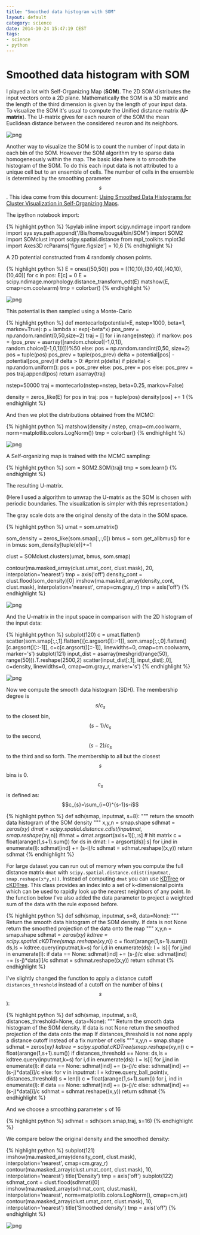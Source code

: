 ```yaml
---
title: "Smoothed data histogram with SOM"
layout: default
category: science
date: 2014-10-24 15:47:19 CEST
tags:
- science
- python
---
```


# Smoothed data histogram with SOM

I played a lot with Self-Organizing Map (**SOM**). The 2D SOM distributes the
input vectors onto a 2D plane. Mathematically the SOM is a 3D matrix and the
length of the third dimension is given by the length of your input data. To
visualize the SOM it's usual to compute the Unified distance matrix
(**U-matrix**). The U-matrix gives for each neuron of the SOM the mean Euclidean
distance between the considered neuron and its neighbors.

![png](/assets/smooth_data_histograms_files/smooth_data_histograms_1_0.png)


Another way to visualize the SOM is to count the number of input data in each
bin of the SOM. However the SOM algorithm try to sparse data homogeneously
within the map. The basic idea here is to smooth the histogram of the SOM. To
do this each input data is not attributed to a unique cell but to an ensemble
    of cells. The number of cells in the ensemble is determined by the
    smoothing parameter $$s$$. This idea come from this document: [Using Smoothed Data Histograms for Cluster Visualization in Self-Organizing Maps](http://www.ifs.tuwien.ac.at/ifs/research/pub_pdf/pam_icann02.pdf).

The ipython notebook import:

{% highlight python %}
%pylab inline
import scipy.ndimage
import random
import sys
sys.path.append('/Bis/home/bougui/bin/SOM')
import SOM2
import SOMclust
import scipy.spatial.distance
from mpl_toolkits.mplot3d import Axes3D
rcParams['figure.figsize'] = 10,6
{% endhighlight %}

A 2D potential constructed from 4 randomly chosen points.

{% highlight python %}
E = ones((50,50))
pos = [(10,10),(30,40),(40,10),(10,40)]
for c in pos:
    E[c] = 0
E = scipy.ndimage.morphology.distance_transform_edt(E)
matshow(E, cmap=cm.coolwarm)
tmp = colorbar()
{% endhighlight %}

![png](/assets/smooth_data_histograms_files/smooth_data_histograms_5_0.png)

This potential is then sampled using a Monte-Carlo

{% highlight python %}
def montecarlo(potential=E, nstep=1000, beta=1, markov=True):
    p = lambda x: exp(-beta*x)
    pos_prev = np.random.randint(0,50,size=2)
    traj = []
    for i in range(nstep):
        if markov:
            pos = (pos_prev + asarray([random.choice([-1,0,1]), random.choice([-1,0,1])]))%50
        else:
            pos = np.random.randint(0,50, size=2)
        pos = tuple(pos)
        pos_prev = tuple(pos_prev)
        delta = potential[pos] - potential[pos_prev]
        if delta > 0:
            #print p(delta)
            if p(delta) < np.random.uniform():
                pos = pos_prev
            else:
                pos_prev = pos
        else:
            pos_prev = pos
        traj.append(pos)
    return asarray(traj)

nstep=50000
traj = montecarlo(nstep=nstep, beta=0.25, markov=False)

density = zeros_like(E)
for pos in traj:
    pos = tuple(pos)
    density[pos] += 1
{% endhighlight %}

And then we plot the distributions obtained from the MCMC:

{% highlight python %}
matshow(density / nstep, cmap=cm.coolwarm, norm=matplotlib.colors.LogNorm())
tmp = colorbar()
{% endhighlight %}

![png](/assets/smooth_data_histograms_files/smooth_data_histograms_11_0.png)

A Self-organizing map is trained with the MCMC sampling:

{% highlight python %}
som = SOM2.SOM(traj)
tmp = som.learn()
{% endhighlight %}

The resulting U-matrix.

(Here I used a algorithm to unwrap the U-matrix as the SOM is chosen with
periodic boundaries. The visualization is simpler with this representation.)

The gray scale dots are the original density of the data in the SOM space.

{% highlight python %}
umat = som.umatrix()

som_density = zeros_like(som.smap[:,:,0])
bmus = som.get_allbmus()
for e in bmus:
    som_density[tuple(e)]+=1

clust = SOMclust.clusters(umat, bmus, som.smap)

contour(ma.masked_array(clust.umat_cont, clust.mask), 20, interpolation='nearest')
tmp = axis('off')
density_cont = clust.flood(som_density)[0]
imshow(ma.masked_array(density_cont, clust.mask), interpolation='nearest', cmap=cm.gray_r)
tmp = axis('off')
{% endhighlight %}

![png](/assets/smooth_data_histograms_files/smooth_data_histograms_18_0.png)

And the U-matrix in the input space in comparison with the 2D histogram of the
input data:

{% highlight python %}
subplot(120)
c = umat.flatten()
scatter(som.smap[:,:,1].flatten()[c.argsort()[::-1]], som.smap[:,:,0].flatten()[c.argsort()[::-1]], 
        c=c[c.argsort()[::-1]], linewidths=0, cmap=cm.coolwarm, marker='s')
subplot(121)
input_dist = asarray(meshgrid(range(50), range(50))).T.reshape(2500,2)
scatter(input_dist[:,1], input_dist[:,0], c=density, linewidths=0, cmap=cm.gray_r, marker='s')
{% endhighlight %}

![png](/assets/smooth_data_histograms_files/smooth_data_histograms_20_1.png)

Now we compute the smooth data histogram (SDH).
The membership degree is $$s/c_{s}$$ to the closest bin, $$(s-1)/c_{s}$$ to the second, $$(s-2)/c_{s}$$ to the third and so forth.
The membership to all but the closest $$s$$ bins is 0.
$$c_{s}$$ is defined as: $$c_{s}=\sum_{i=0}^{s-1}s-i$$

{% highlight python %}
def sdh(smap, inputmat, s=8):
    """
    return the smooth data histogram of the SOM density
    """
    x,y,n = smap.shape
    sdhmat = zeros(x*y)
    dmat = scipy.spatial.distance.cdist(inputmat, smap.reshape(x*y,n))
    #hmat = dmat.argsort(axis=1)[:,:s] # hit matrix
    c = float(arange(1,s+1).sum())
    for ds in dmat:
        l = argsort(ds)[:s]
        for i,ind in enumerate(l):
            sdhmat[ind] += (s-i)/c
    sdhmat = sdhmat.reshape((x,y))
    return sdhmat
{% endhighlight %}

For large dataset you can run out of memory when you compute the full distance matrix `dmat` with `scipy.spatial.distance.cdist(inputmat, smap.reshape(x*y,n))`.
Instead of computing `dmat` you can use [KDTree](http://docs.scipy.org/doc/scipy-0.13.0/reference/generated/scipy.spatial.KDTree.html) or [cKDTree](http://docs.scipy.org/doc/scipy-0.13.0/reference/generated/scipy.spatial.cKDTree.html).
This class provides an index into a set of k-dimensional points which can be used to rapidly look up the nearest neighbors of any point.
In the function below I've also added the data parameter to project a weighted sum of the data with the rule exposed before.

{% highlight python %}
def sdh(smap, inputmat, s=8, data=None):
    """
    Return the smooth data histogram of the SOM density.
    If data is not None return the smoothed projection of the data onto the map
    """
    x,y,n = smap.shape
    sdhmat = zeros(x*y)
    kdtree = scipy.spatial.cKDTree(smap.reshape(x*y,n))
    c = float(arange(1,s+1).sum())
    ds,ls = kdtree.query(inputmat,k=s)
    for i,d in enumerate(ds):
        l = ls[i]
        for j,ind in enumerate(l):
            if data == None:
                sdhmat[ind] += (s-j)/c
            else:
                sdhmat[ind] += (s-j)*data[i]/c
    sdhmat = sdhmat.reshape((x,y))
    return sdhmat
{% endhighlight %}

I've slightly changed the function to apply a distance cutoff
`distances_threshold` instead of a cutoff on the number of bins ($$s$$):

{% highlight python %}
def sdh(smap, inputmat, s=8, distances_threshold=None, data=None):
    """
    Return the smooth data histogram of the SOM density.
    If data is not None return the smoothed projection of the data onto the map
    If distances_threshold is not none apply a distance cutoff instead of a fix number of cells
    """
    x,y,n = smap.shape
    sdhmat = zeros(x*y)
    kdtree = scipy.spatial.cKDTree(smap.reshape(x*y,n))
    c = float(arange(1,s+1).sum())
    if distances_threshold == None:
        ds,ls = kdtree.query(inputmat,k=s) 
        for i,d in enumerate(ds):
            l = ls[i]
            for j,ind in enumerate(l):
                if data == None:
                    sdhmat[ind] += (s-j)/c
                else:
                    sdhmat[ind] += (s-j)*data[i]/c
    else:
        for v in inputmat:
            l = kdtree.query_ball_point(v, distances_threshold)
            s = len(l)
            c = float(arange(1,s+1).sum())
            for j, ind in enumerate(l):
                if data == None:
                    sdhmat[ind] += (s-j)/c
                else:
                    sdhmat[ind] += (s-j)*data[i]/c
    sdhmat = sdhmat.reshape((x,y))
    return sdhmat
{% endhighlight %}

And we choose a smoothing parameter `s` of 16

{% highlight python %}
sdhmat = sdh(som.smap,traj, s=16)
{% endhighlight %}

We compare below the original density and the smoothed density:

{% highlight python %}
subplot(121)
imshow(ma.masked_array(density_cont, clust.mask), interpolation='nearest', cmap=cm.gray_r)
contour(ma.masked_array(clust.umat_cont, clust.mask), 10, interpolation='nearest')
title('Density')
tmp = axis('off')
subplot(122)
sdhmat_cont = clust.flood(sdhmat)[0]
imshow(ma.masked_array(sdhmat_cont, clust.mask), interpolation='nearest', norm=matplotlib.colors.LogNorm(), cmap=cm.jet)
contour(ma.masked_array(clust.umat_cont, clust.mask), 10, interpolation='nearest')
title('Smoothed density')
tmp = axis('off')
{% endhighlight %}

![png](/assets/smooth_data_histograms_files/smooth_data_histograms_26_0.png)

